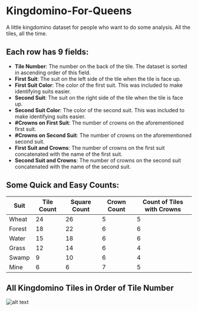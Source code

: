 # Kingdomino-For-Queens
A little kingdomino dataset for people who want to do some analysis. All the tiles, all the time.

Each row has 9 fields: 
-------
+ **Tile Number**: The number on the back of the tile. The dataset is sorted in ascending order of this field.
+ **First Suit**: The suit on the left side of the tile when the tile is face up.
+ **First Suit Color**: The color of the first suit. This was included to make identifying suits easier.
+ **Second Suit**: The suit on the right side of the tile when the tile is face up.
+ **Second Suit Color**: The color of the second suit. This was included to make identifying suits easier.
+ **#Crowns on First Suit**: The number of crowns on the aforementioned first suit.
+ **#Crowns on Second Suit**: The number of crowns on the aforementioned second suit.
+ **First Suit and Crowns**: The number of crowns on the first suit concatenated with the name of the first suit.
+ **Second Suit and Crowns**: The number of crowns on the second suit concatenated with the name of the second suit.

Some Quick and Easy Counts:
------
| Suit   | Tile Count | Square Count | Crown Count | Count of Tiles with Crowns |
|--------|------------|--------------|-------------|----------------------------|
| Wheat  | 24         | 26           | 5           | 5                          |
| Forest | 18         | 22           | 6           | 6                          |
| Water  | 15         | 18           | 6           | 6                          |
| Grass  | 12         | 14           | 6           | 4                          |
| Swamp  | 9          | 10           | 6           | 4                          |
| Mine   | 6          | 6            | 7           | 5                          |


All Kingdomino Tiles in Order of Tile Number
------
 ![alt text](https://raw.githubusercontent.com/rupaulsdatarace/kingdomino-for-queens/master/kingdominoinordershifted.jpg)
